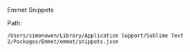 Emmet Snippets

Path:

	/Users/simonowen/Library/Application Support/Sublime Text 2/Packages/Emmet/emmet/snippets.json